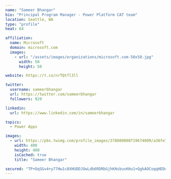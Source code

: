 ```yaml
---
name: "Sameer Bhangar"
bio: "Principal Program Manager - Power Platform CAT team"
location: Seattle, WA
type: "profile"
heat: 64

affiliation:
  name: Microsoft
  domain: microsoft.com
  images:
    - url: "/assets/images/organizations/microsoft.com-50x50.jpg"
      width: 50
      height: 50

website: https://t.co/nrTQtfl3ll

twitter:
  username: sameerbhangar
  url: https://twitter.com/sameerbhangar
  followers: 929

linkedin:
  url: https://www.linkedin.com/in/sameerbhangar

topics:
  - Power Apps

images:
  - url: https://pbs.twimg.com/profile_images/378800000719674009/a36fe7ddfab1778b76e5793772e43798_400x400.jpeg
    width: 400
    height: 400
    isCached: true
    title: "Sameer Bhangar"

secured: "TP+OqSGv4+y77Hw1c8XHUDDJOwLdb6RDRbGjhKHsbuvKHu1+QgkAOCoqqHEDd8rhOp+0PZbpXgNgbYVbLWXW0gEJyARnotsvqet36167tN9QUX4fiO1RYGFt3L7+er6VRISZYzt+D3yu+FKcnZOKQJ6VeC2aRSc1cS+XNdGoofX6McjfU3hu8I/Gg4lVm8Jjfytd/hfQ8YGRT73Q7dKy9oVJZe1ITMLAQIv+63faUJKfGPF2UciU2DtZB+I9KcYrqsqp0VvzuIkfUvFhMjBUugSSt4CYGzkE/2zj3/vQsLoFmlqdwUu1GSSQti6BE8zkEqG3tRGBDY84j3pha01x5Y+PATFlFhPF0YK8ysXwSjSz5Bj88ZDwGektrwtcu51Fqll+ueQS743ZR0KsHqXD+Q==;lMAMccuPb3zxjHA39Bkvaw=="
---
```



